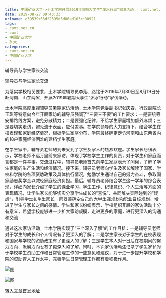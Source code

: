 ```yaml
---
title: 中国矿业大学->土木学院开展2019年暑期大学生“溪水行动”家访活动 | cumt.net.cn
date: 2019-08-27 09:43:33
urlname: e39539c63df2395d3d86ad103cc00921
tags: 
- cumt.net.cn
- cumt
- 中国矿业大学
- 矿大
categories:
- cumt.net.cn
- 中国矿业大学
---
```



辅导员与学生家长交流

辅导员与学生家长交流

为落实学校相关要求，土木学院辅导员李亮、路铭于2019年7月30日至8月19日分赴河南、山东两省，开展2019年暑期大学生“溪水行动”家访活动。

土木学院高度重视辅导员暑期家访活动，土木学院党委副书记张庆春、行政副院长王琪等特意向今年开展家访的辅导员强调了“三要三不要”的工作要求：一是要统筹安排路线方案，避免分散精力；二是要强化纪律，不给学生家庭增加额外麻烦；三是要切实走访，避免流于表面，应付差事。在学院领导的大力支持下，结合学生在校表现和家庭经济情况，根据学生家庭分布，学院最终确定走访河南和山东两省内的18户家庭经济困难的建档学生家庭。

在学生家中，辅导员老师的到来受到了学生及家人的热烈欢迎。学生家长纷纷表示，学校老师不远万里前来家访，体现了学校学生工作的负责，对于学生和家庭而言都是一件幸事。交流过程中，辅导员老师首先向学生家庭表示了问候，了解了学生家庭的生产生活和经济情况。接下来，辅导员老师向学生及家长解读了国家、学校和学院的各项资助政策及具体执行情况，勉励学生通过自己的努力奋斗，争取国家励志奖学金以减轻家庭经济负担。最后，辅导员老师结合学生这一学年的综合表现，详细向家长介绍了学生的课业学习、学生工作、纪律意识、个人生活等方面的表现情况，让学生家长能够切实分享学生成长的“喜悦”，共同解决实际碰到的“疑惑”，引导学生和学生家长一同妥善确定自己的大学生涯规划和职业目标规划，增进了学生与家长之间的感情。学生和家长纷纷表示，学校组织开展的家访活动十分有意义，希望学校能够进一步扩大家访规模，走进更多的家庭，进行更深入的沟通和交流

通过这次家访活动，土木学院实现了“三个深入了解”的工作目标：一是辅导员老师对于学生的成长和个人情况有了更深入的了解；二是学生家长对于学生的在校表现和国家与学校的资助政策有了更深入的了解；三是学生本人对于日后在校期间的努力方向、发展方向也有了更深入的了解。同时，本次家访活动还记录了学生家长对于学校学生资助工作和日常管理工作的一些意见和建议，对于进一步提升学校和学院的资助育人工作水平，完善学生日常管理工作都有着积极作用。



![图](http://xwzx.cumt.edu.cn/_upload/article/images/30/3b/b29873254792a3070d36844995b4/c93b579a-3505-4a6e-9ea0-24c597effc32.jpg)

![图](http://xwzx.cumt.edu.cn/_upload/article/images/30/3b/b29873254792a3070d36844995b4/fe1cc1eb-f4c3-404f-aa49-b52272167f4d.jpg)

[转入文章首发地址](http://xwzx.cumt.edu.cn/31/32/c523a536882/page.htm)